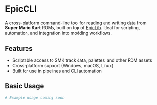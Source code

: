 # EpicCLI

A cross-platform command-line tool for reading and writing data from **Super Mario Kart** ROMs, built on top of [EpicLib](https://github.com/aplerdal/EpicLib). Ideal for scripting, automation, and integration into modding workflows.

## Features

- Scriptable access to SMK track data, palettes, and other ROM assets
- Cross-platform support (Windows, macOS, Linux)
- Built for use in pipelines and CLI automation

## Basic Usage

```bash
# Example usage coming soon